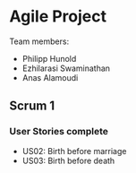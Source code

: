 # Agile Project

Team members:
- Philipp Hunold
- Ezhilarasi Swaminathan
- Anas Alamoudi

## Scrum 1
### User Stories complete
- US02: Birth before marriage
- US03: Birth before death
